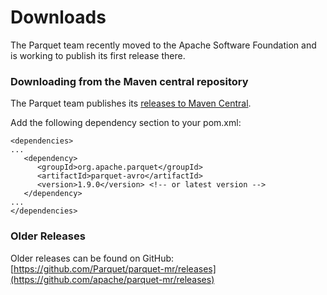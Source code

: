 # Downloads
The Parquet team recently moved to the Apache Software Foundation and is working to publish its first release there.

### Downloading from the Maven central repository

The Parquet team publishes its [releases to Maven Central](http://search.maven.org/#search%7Cga%7C1%7Cparquet).

Add the following dependency section to your pom.xml:

	<dependencies>
	...
	   <dependency>
          <groupId>org.apache.parquet</groupId>
          <artifactId>parquet-avro</artifactId>
          <version>1.9.0</version> <!-- or latest version -->
       </dependency>
    ...
    </dependencies>

### Older Releases

Older releases can be found on GitHub: 
[https://github.com/Parquet/parquet-mr/releases](https://github.com/apache/parquet-mr/releases)
